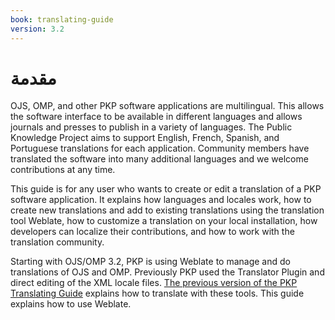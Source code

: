 ```yaml
---
book: translating-guide
version: 3.2
---
```


# مقدمة

OJS, OMP, and other PKP software applications are multilingual. This allows the software interface to be available in different languages and allows journals and presses to publish in a variety of languages. The Public Knowledge Project aims to support English, French, Spanish, and Portuguese translations for each application. Community members have translated the software into many additional languages and we welcome contributions at any time.

This guide is for any user who wants to create or edit a translation of a PKP software application. It explains how languages and locales work, how to create new translations and add to existing translations using the translation tool Weblate, how to customize a translation on your local installation, how developers can localize their contributions, and how to work with the translation community.

Starting with OJS/OMP 3.2, PKP is using Weblate to manage and do translations of OJS and OMP. Previously PKP used the Translator Plugin and direct editing of the XML locale files. [The previous version of the PKP Translating Guide](/translating-guide/3.1/en/) explains how to translate with these tools. This guide explains how to use Weblate.
